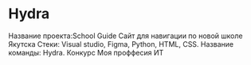# Hydra
Название проекта:School Guide
Сайт для навигации по новой школе Якутска
Стеки: Visual studio, Figma, Python, HTML, CSS.
Название команды: Hydra.
Конкурс Моя проффесия ИТ
